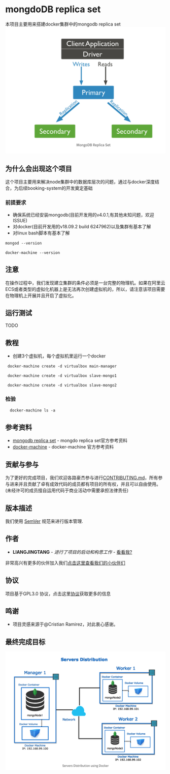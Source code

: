 # mongdoDB replica set

本项目主要用来搭建docker集群中的mongodb replica set
![mongodb replica set架构图](images/mongodb-replica-set.png)

## 为什么会出现这个项目

这个项目主要用来解决node集群中的数据库层次的问题，通过与docker深度结合，为后续booking-system的开发奠定基础

### 前提要求

- 确保系统已经安装mongodb(目前开发用的v4.0.1,有其他未知问题，欢迎ISSUE)
- 对docker(目前开发用的v18.09.2 build 6247962)以及集群有基本了解
- 对linux bash脚本有基本了解

```
mongod --version
```
```
docker-machine --version
```
## 注意
  
  在操作过程中，我们发现建立集群的条件必须是一台完整的物理机。如果在阿里云ECS或者类型的虚拟化机器上是无法再次创建虚拟机的，所以，请注意该项目需要在物理机上开展并且开启了虚拟化。

## 运行测试

TODO


## 教程

 - 创建3个虚拟机，每个虚拟机里运行一个docker
 ```
  docker-machine create -d virtualbox main-manager
 ```
  
 ```
  docker-machine create -d virtualbox slave-mongo1
 ```
  
 ```
  docker-machine create -d virtualbox slave-mongo2
 ```
  ### 检验
  ```
    docker-machine ls -a 
  ```
## 参考资料

* [mongodb replica set](https://docs.mongodb.com/manual/tutorial/deploy-replica-set/) -  mongdo replica set官方参考资料
* [docker-machine](https://maven.apache.org/) - docker-machine 官方参考资料


## 贡献与参与

为了更好的完成项目，我们欢迎各路豪杰参与进行[CONTRIBUTING.md](https://gist.github.com/PurpleBooth/b24679402957c63ec426)，所有参与进来并且贡献了卓有成效代码的成员都有项目的所有权，并且可以自由使用。(未经许可的成员擅自运用代码于商业活动中需要承担法律责任)

## 版本描述

 我们使用 [SemVer](http://semver.org/) 规范来进行版本管理. 

## 作者

* **LIANGJINGTANG** - *进行了项目的启动和构思工作* - [看看我?](https://showme.wiki)

非常高兴有更多的伙伴加入我们[点击这里查看我们的小伙伴们](https://github.com/your/project/contributors) 

## 协议

 项目基于GPL3.0 协议，点击这里[协议](LICENSE)获取更多的信息

## 鸣谢

* 项目灵感来源于@Cristian Ramirez，对此衷心感谢。

## 最终完成目标
![docker with mongodb架构图](images/docker-mongodb.png)
